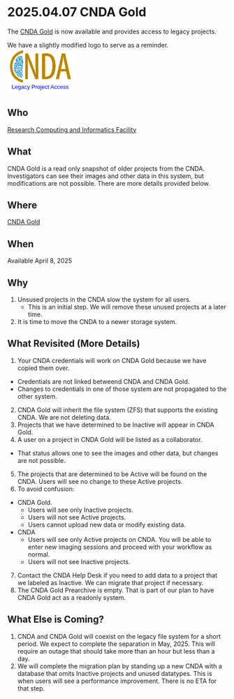 # 2025.04.07 CNDA Gold

The [CNDA Gold](https://cnda-gold.wustl.edu) is now available and provides access to legacy projects.

We have a slightly modified logo to serve as a reminder.
![CNDA Gold Logo](../images/cnda_gold.png)


## Who
[Research Computing and Informatics Facility](https://www.mir.wustl.edu/research/core-resources/research-computing-and-informatics-facility/)

## What
CNDA Gold is a read only snapshot of older projects from the CNDA.
Investigators can see their images and other data in this system, but modifications are not possible.
There are more details provided below.

## Where
[CNDA Gold](https://cnda-gold.wustl.edu)

## When
Available April 8, 2025

## Why
1. Unsused projects in the CNDA slow the system for all users.
   - This is an initial step. We will remove these unused projects at a later time.
2. It is time to move the CNDA to a newer storage system.


## What Revisited (More Details)
1. Your CNDA credentials will work on CNDA Gold because we have copied them over.
- Credentials are not linked betweend CNDA and CNDA Gold.
- Changes to credentials in one of those system are not propagated to the other system.
2. CNDA Gold will inherit the file system (ZFS) that supports the existing CNDA. We are not deleting data.
3. Projects that we have determined to be Inactive will appear in CNDA Gold.
4. A user on a project in CNDA Gold will be listed as a collaborator.
- That status allows one to see the images and other data, but changes are not possible.
5. The projects that are determined to be Active will be found on the CNDA. Users will see no change to these Active projects.
6. To avoid confusion:
- CNDA Gold.
  - Users will see only Inactive projects.
  - Users will not see Active projects.
  - Users cannot upload new data or modify existing data.
- CNDA
  - Users will see only Active projects on CNDA. You will be able to enter new imaging sessions and proceed with your workflow as normal.
  - Users will not see Inactive projects.
7. Contact the CNDA Help Desk if you need to add data to a project that we labeled as Inactive. We can migrate that project if necessary.
8. The CNDA Gold Prearchive is empty. That is part of our plan to have CNDA Gold act as a readonly system.

## What Else is Coming?
1. CNDA and CNDA Gold will coexist on the legacy file system for a short period. We expect to complete the separation in May, 2025. This will require an outage that should take more than an hour but less than a day.
2. We will complete the migration plan by standing up a new CNDA with a database that omits Inactive projects and unused datatypes. This is when users will see a performance improvement. There is no ETA for that step.
